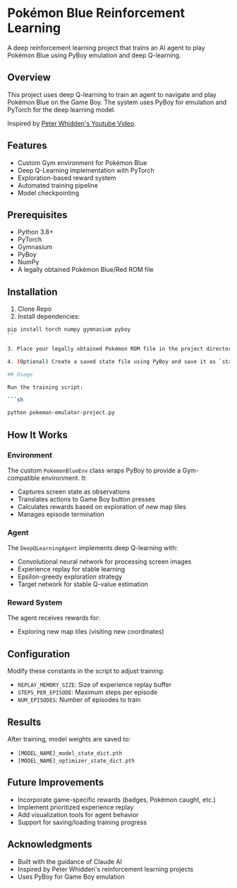 # Pokémon Blue Reinforcement Learning

A deep reinforcement learning project that trains an AI agent to play Pokémon Blue using PyBoy emulation and deep Q-learning.

## Overview

This project uses deep Q-learning to train an agent to navigate and play Pokémon Blue on the Game Boy. The system uses PyBoy for emulation and PyTorch for the deep learning model.

Inspired by [Peter Whidden's Youtube Video](https://www.youtube.com/watch?v=DcYLT37ImBY&t=156s).

## Features

- Custom Gym environment for Pokémon Blue
- Deep Q-Learning implementation with PyTorch
- Exploration-based reward system
- Automated training pipeline
- Model checkpointing

## Prerequisites

- Python 3.8+
- PyTorch
- Gymnasium
- PyBoy
- NumPy
- A legally obtained Pokémon Blue/Red ROM file

## Installation
1. Clone Repo 
2. Install dependencies:
```sh
pip install torch numpy gymnasium pyboy
``

3. Place your legally obtained Pokémon ROM file in the project directory as `POKEMONR.GBC`.

4. (Optional) Create a saved state file using PyBoy and save it as `state_file.state`.

## Usage

Run the training script:

```sh

python pokemon-emulator-project.py

```

## How It Works

### Environment

The custom `PokemonBlueEnv` class wraps PyBoy to provide a Gym-compatible environment. It:
- Captures screen state as observations
- Translates actions to Game Boy button presses
- Calculates rewards based on exploration of new map tiles
- Manages episode termination

### Agent

The `DeepQLearningAgent` implements deep Q-learning with:
- Convolutional neural network for processing screen images
- Experience replay for stable learning
- Epsilon-greedy exploration strategy
- Target network for stable Q-value estimation

### Reward System

The agent receives rewards for:
- Exploring new map tiles (visiting new coordinates)

## Configuration

Modify these constants in the script to adjust training:

- `REPLAY_MEMORY_SIZE`: Size of experience replay buffer
- `STEPS_PER_EPISODE`: Maximum steps per episode
- `NUM_EPISODES`: Number of episodes to train

## Results

After training, model weights are saved to:
- `[MODEL_NAME]_model_state_dict.pth`
- `[MODEL_NAME]_optimizer_state_dict.pth`

## Future Improvements

- Incorporate game-specific rewards (badges, Pokémon caught, etc.)
- Implement prioritized experience replay
- Add visualization tools for agent behavior
- Support for saving/loading training progress

## Acknowledgments

- Built with the guidance of Claude AI
- Inspired by Peter Whidden's reinforcement learning projects
- Uses PyBoy for Game Boy emulation
